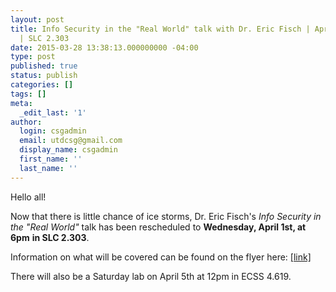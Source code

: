 ```yaml
---
layout: post
title: Info Security in the "Real World" talk with Dr. Eric Fisch | April 1st at 6pm
  | SLC 2.303
date: 2015-03-28 13:38:13.000000000 -04:00
type: post
published: true
status: publish
categories: []
tags: []
meta:
  _edit_last: '1'
author:
  login: csgadmin
  email: utdcsg@gmail.com
  display_name: csgadmin
  first_name: ''
  last_name: ''
---
```


Hello all!

Now that there is little chance of ice storms, Dr. Eric Fisch's *Info Security in the "Real World"* talk has been rescheduled to **Wednesday, April 1st, at 6pm** **in SLC 2.303**.

Information on what will be covered can be found on the flyer here: [\[link\]](https://csg.utdallas.edu/wp-content/uploads/2015/02/CSG-Professional-Development-Series-Spring-2015.pdf)

There will also be a Saturday lab on April 5th at 12pm in ECSS 4.619.
